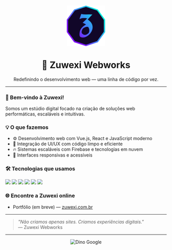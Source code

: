 <p align="center">
  <img src="https://github.com/zuwexi/zuwexi/blob/main/logo-zuwexi.png" width="120" alt="Zuwexi Logo" />
</p>

<h1 align="center">🚀 Zuwexi Webworks</h1>
<p align="center">Redefinindo o desenvolvimento web — uma linha de código por vez.</p>

---

### 👋 Bem-vindo à Zuwexi!

Somos um estúdio digital focado na criação de soluções web performáticas, escaláveis e intuitivas.

### 💡 O que fazemos

- ⚙️ Desenvolvimento web com Vue.js, React e JavaScript moderno  
- 🎨 Integração de UI/UX com código limpo e eficiente  
- 🔥 Sistemas escaláveis com Firebase e tecnologias em nuvem  
- 📱 Interfaces responsivas e acessíveis  

### 🛠 Tecnologias que usamos

<p align="left">
  <img src="https://img.shields.io/badge/React-20232A?style=for-the-badge&logo=react&logoColor=61DAFB" />
  <img src="https://img.shields.io/badge/Vue.js-35495E?style=for-the-badge&logo=vue.js&logoColor=4FC08D" />
  <img src="https://img.shields.io/badge/TailwindCSS-0EA5E9?style=for-the-badge&logo=tailwind-css&logoColor=white" />
  <img src="https://img.shields.io/badge/Firebase-FFCA28?style=for-the-badge&logo=firebase&logoColor=black" />
  <img src="https://img.shields.io/badge/Vite-646CFF?style=for-the-badge&logo=vite&logoColor=white" />
  <img src="https://img.shields.io/badge/Node.js-339933?style=for-the-badge&logo=nodedotjs&logoColor=white" />
</p>

### 🌐 Encontre a Zuwexi online

- Portfólio (em breve) — [zuwexi.com.br](https://zuwexi.com.br)

---

> _"Não criamos apenas sites. Criamos experiências digitais."_  
> — Zuwexi Webworks

---
<p align="center">
  <img src="https://media.giphy.com/media/v1.Y2lkPTc5MGI3NjExcTNpbDk0aDE2Y21uMTI2NTR5Y2ZwOXdmOGw0czQ4YTY4d3pzMWJ3diZlcD12MV9zdGlja2Vyc19zZWFyY2gmY3Q9cw/kXixecGzl2gBlpO4SQ/giphy.gif"  width="180" alt="Dino Google" />
</p>
